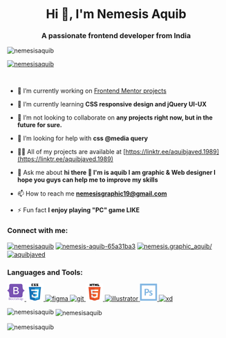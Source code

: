 <h1 align="center">Hi 👋, I'm Nemesis Aquib</h1>
<h3 align="center">A passionate frontend developer from India</h3>

<p align="left"> <img src="https://komarev.com/ghpvc/?username=nemesisaquib&label=Profile%20views&color=0e75b6&style=flat" alt="nemesisaquib" /> </p>

<p align="left"> <a href="https://github.com/ryo-ma/github-profile-trophy"><img src="https://github-profile-trophy.vercel.app/?username=nemesisaquib" alt="nemesisaquib" /></a> </p>

<p align="left"> <a href="https://twitter.com/" target="blank"><img src="https://img.shields.io/twitter/follow/?logo=twitter&style=for-the-badge" alt="" /></a> </p>

- 🔭 I’m currently working on [Frontend Mentor projects](https://www.frontendmentor.io/profile/nemesisaquib)

- 🌱 I’m currently learning **CSS responsive design and jQuery UI-UX**

- 👯 I’m not looking to collaborate on **any projects right now, but in the future for sure.**

- 🤝 I’m looking for help with **css @media query**

- 👨‍💻 All of my projects are available at [https://linktr.ee/aquibjaved.1989](https://linktr.ee/aquibjaved.1989)

- 💬 Ask me about **hi there 👋 I'm is aquib I am graphic & Web designer I hope you guys can help me to improve my skills**

- 📫 How to reach me **nemesisgraphic19@gmail.com**

- ⚡ Fun fact **I enjoy playing "PC" game LIKE <GOD OF WAR>**

<h3 align="left">Connect with me:</h3>
<p align="left">
<a href="https://dev.to/nemesisaquib" target="blank"><img align="center" src="https://raw.githubusercontent.com/rahuldkjain/github-profile-readme-generator/master/src/images/icons/Social/devto.svg" alt="nemesisaquib" height="30" width="40" /></a>
<a href="https://linkedin.com/in/nemesis-aquib-65a31ba3" target="blank"><img align="center" src="https://raw.githubusercontent.com/rahuldkjain/github-profile-readme-generator/master/src/images/icons/Social/linked-in-alt.svg" alt="nemesis-aquib-65a31ba3" height="30" width="40" /></a>
<a href="https://instagram.com/nemesis.graphic_aquib/" target="blank"><img align="center" src="https://raw.githubusercontent.com/rahuldkjain/github-profile-readme-generator/master/src/images/icons/Social/instagram.svg" alt="nemesis.graphic_aquib/" height="30" width="40" /></a>
<a href="https://www.behance.net/aquibjaved" target="blank"><img align="center" src="https://raw.githubusercontent.com/rahuldkjain/github-profile-readme-generator/master/src/images/icons/Social/behance.svg" alt="aquibjaved" height="30" width="40" /></a>
</p>

<h3 align="left">Languages and Tools:</h3>
<p align="left"> <a href="https://getbootstrap.com" target="_blank" rel="noreferrer"> <img src="https://raw.githubusercontent.com/devicons/devicon/master/icons/bootstrap/bootstrap-plain-wordmark.svg" alt="bootstrap" width="40" height="40"/> </a> <a href="https://www.w3schools.com/css/" target="_blank" rel="noreferrer"> <img src="https://raw.githubusercontent.com/devicons/devicon/master/icons/css3/css3-original-wordmark.svg" alt="css3" width="40" height="40"/> </a> <a href="https://www.figma.com/" target="_blank" rel="noreferrer"> <img src="https://www.vectorlogo.zone/logos/figma/figma-icon.svg" alt="figma" width="40" height="40"/> </a> <a href="https://git-scm.com/" target="_blank" rel="noreferrer"> <img src="https://www.vectorlogo.zone/logos/git-scm/git-scm-icon.svg" alt="git" width="40" height="40"/> </a> <a href="https://www.w3.org/html/" target="_blank" rel="noreferrer"> <img src="https://raw.githubusercontent.com/devicons/devicon/master/icons/html5/html5-original-wordmark.svg" alt="html5" width="40" height="40"/> </a> <a href="https://www.adobe.com/in/products/illustrator.html" target="_blank" rel="noreferrer"> <img src="https://www.vectorlogo.zone/logos/adobe_illustrator/adobe_illustrator-icon.svg" alt="illustrator" width="40" height="40"/> </a> <a href="https://www.photoshop.com/en" target="_blank" rel="noreferrer"> <img src="https://raw.githubusercontent.com/devicons/devicon/master/icons/photoshop/photoshop-line.svg" alt="photoshop" width="40" height="40"/> </a> <a href="https://www.adobe.com/products/xd.html" target="_blank" rel="noreferrer"> <img src="https://cdn.worldvectorlogo.com/logos/adobe-xd.svg" alt="xd" width="40" height="40"/> </a> </p>

<p><img align="left" src="https://github-readme-stats.vercel.app/api/top-langs?username=nemesisaquib&show_icons=true&locale=en&layout=compact" alt="nemesisaquib" /></p>

<p>&nbsp;<img align="center" src="https://github-readme-stats.vercel.app/api?username=nemesisaquib&show_icons=true&locale=en" alt="nemesisaquib" /></p>

<p><img align="center" src="https://github-readme-streak-stats.herokuapp.com/?user=nemesisaquib&" alt="nemesisaquib" /></p>
